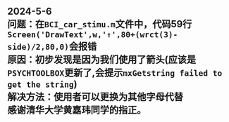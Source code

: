 2024-5-6  
**问题**：在`BCI_car_stimu.m`文件中，代码59行`Screen('DrawText',w,'↑',80+(wrct(3)-side)/2,80,0)`会报错  
**原因**：初步发现是因为我们使用了箭头(应该是`PSYCHTOOLBOX`更新了,会提示`mxGetstring failed to get the string`)  
**解决方法**：使用者可以更换为其他字母代替  
感谢清华大学黄嘉玮同学的指正。
---

